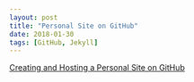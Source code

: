 ```yaml
---
layout: post
title: "Personal Site on GitHub"
date: 2018-01-30
tags: [GitHub, Jekyll]
---
```


[Creating and Hosting a Personal Site on GitHub](http://jmcglone.com/guides/github-pages/)
